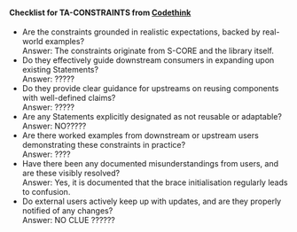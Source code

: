 #### Checklist for TA-CONSTRAINTS from [Codethink](https://codethinklabs.gitlab.io/trustable/trustable/print_page.html)

* Are the constraints grounded in realistic expectations, backed by real-world examples? <br>
    Answer:  The constraints originate from S-CORE and the library itself.
* Do they effectively guide downstream consumers in expanding upon existing Statements? <br>
    Answer:  ?????
* Do they provide clear guidance for upstreams on reusing components with well-defined claims? <br>
    Answer:  ?????
* Are any Statements explicitly designated as not reusable or adaptable? <br>
    Answer:  NO?????
* Are there worked examples from downstream or upstream users demonstrating these constraints in practice? <br>
    Answer:  ????
* Have there been any documented misunderstandings from users, and are these visibly resolved? <br>
    Answer:  Yes, it is documented that the brace initialisation regularly leads to confusion.
* Do external users actively keep up with updates, and are they properly notified of any changes? <br>
    Answer:  NO CLUE ??????